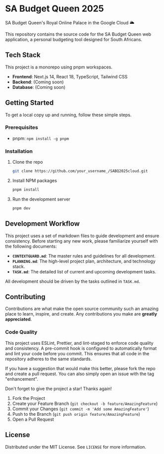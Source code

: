 # SA Budget Queen 2025

SA Budget Queen's Royal Online Palace in the Google Cloud 🌥

This repository contains the source code for the SA Budget Queen web application, a personal budgeting tool designed for South Africans.

## Tech Stack

This project is a monorepo using pnpm workspaces.

- **Frontend**: Next.js 14, React 18, TypeScript, Tailwind CSS
- **Backend**: (Coming soon)
- **Database**: (Coming soon)

## Getting Started

To get a local copy up and running, follow these simple steps.

### Prerequisites

- pnpm: `npm install -g pnpm`

### Installation

1. Clone the repo
   ```sh
   git clone https://github.com/your_username_/SABQ2025cloud.git
   ```
2. Install NPM packages
   ```sh
   pnpm install
   ```
3. Run the development server
   ```sh
   pnpm dev
   ```

## Development Workflow

This project uses a set of markdown files to guide development and ensure consistency. Before starting any new work, please familiarize yourself with the following documents:

- **`CONTEXTGUARD.md`**: The master rules and guidelines for all development.
- **`PLANNING.md`**: The high-level project plan, architecture, and technology stack.
- **`TASK.md`**: The detailed list of current and upcoming development tasks.

All development should be driven by the tasks outlined in `TASK.md`.

## Contributing

Contributions are what make the open source community such an amazing place to learn, inspire, and create. Any contributions you make are **greatly appreciated**.

### Code Quality

This project uses ESLint, Prettier, and lint-staged to enforce code quality and consistency. A pre-commit hook is configured to automatically format and lint your code before you commit. This ensures that all code in the repository adheres to the same standards.

If you have a suggestion that would make this better, please fork the repo and create a pull request. You can also simply open an issue with the tag "enhancement".

Don't forget to give the project a star! Thanks again!

1. Fork the Project
2. Create your Feature Branch (`git checkout -b feature/AmazingFeature`)
3. Commit your Changes (`git commit -m 'Add some AmazingFeature'`)
4. Push to the Branch (`git push origin feature/AmazingFeature`)
5. Open a Pull Request

## License

Distributed under the MIT License. See `LICENSE` for more information.